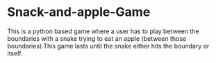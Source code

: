 # Snack-and-apple-Game
This is a python based game where a user has to play between the boundaries with a snake  trying to eat an apple (between those boundaries).This game lasts  until the snake either hits the boundary or itself.
